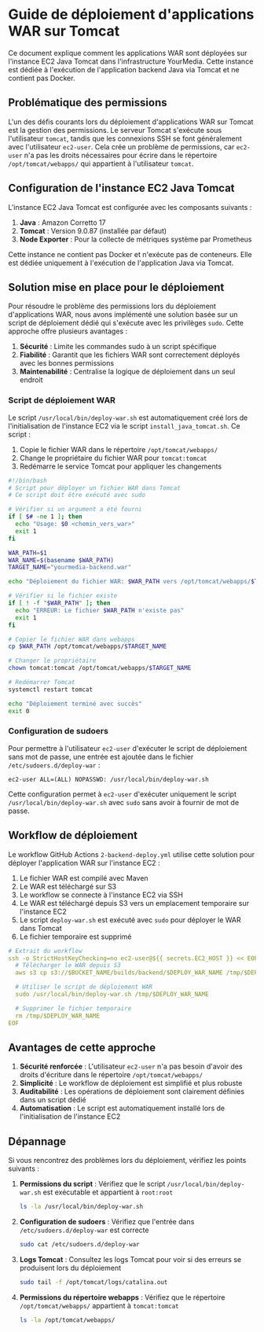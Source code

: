 # Guide de déploiement d'applications WAR sur Tomcat

Ce document explique comment les applications WAR sont déployées sur l'instance EC2 Java Tomcat dans l'infrastructure YourMedia. Cette instance est dédiée à l'exécution de l'application backend Java via Tomcat et ne contient pas Docker.

## Problématique des permissions

L'un des défis courants lors du déploiement d'applications WAR sur Tomcat est la gestion des permissions. Le serveur Tomcat s'exécute sous l'utilisateur `tomcat`, tandis que les connexions SSH se font généralement avec l'utilisateur `ec2-user`. Cela crée un problème de permissions, car `ec2-user` n'a pas les droits nécessaires pour écrire dans le répertoire `/opt/tomcat/webapps/` qui appartient à l'utilisateur `tomcat`.

## Configuration de l'instance EC2 Java Tomcat

L'instance EC2 Java Tomcat est configurée avec les composants suivants :

1. **Java** : Amazon Corretto 17
2. **Tomcat** : Version 9.0.87 (installée par défaut)
3. **Node Exporter** : Pour la collecte de métriques système par Prometheus

Cette instance ne contient pas Docker et n'exécute pas de conteneurs. Elle est dédiée uniquement à l'exécution de l'application Java via Tomcat.

## Solution mise en place pour le déploiement

Pour résoudre le problème des permissions lors du déploiement d'applications WAR, nous avons implémenté une solution basée sur un script de déploiement dédié qui s'exécute avec les privilèges `sudo`. Cette approche offre plusieurs avantages :

1. **Sécurité** : Limite les commandes sudo à un script spécifique
2. **Fiabilité** : Garantit que les fichiers WAR sont correctement déployés avec les bonnes permissions
3. **Maintenabilité** : Centralise la logique de déploiement dans un seul endroit

### Script de déploiement WAR

Le script `/usr/local/bin/deploy-war.sh` est automatiquement créé lors de l'initialisation de l'instance EC2 via le script `install_java_tomcat.sh`. Ce script :

1. Copie le fichier WAR dans le répertoire `/opt/tomcat/webapps/`
2. Change le propriétaire du fichier WAR pour `tomcat:tomcat`
3. Redémarre le service Tomcat pour appliquer les changements

```bash
#!/bin/bash
# Script pour déployer un fichier WAR dans Tomcat
# Ce script doit être exécuté avec sudo

# Vérifier si un argument a été fourni
if [ $# -ne 1 ]; then
  echo "Usage: $0 <chemin_vers_war>"
  exit 1
fi

WAR_PATH=$1
WAR_NAME=$(basename $WAR_PATH)
TARGET_NAME="yourmedia-backend.war"

echo "Déploiement du fichier WAR: $WAR_PATH vers /opt/tomcat/webapps/$TARGET_NAME"

# Vérifier si le fichier existe
if [ ! -f "$WAR_PATH" ]; then
  echo "ERREUR: Le fichier $WAR_PATH n'existe pas"
  exit 1
fi

# Copier le fichier WAR dans webapps
cp $WAR_PATH /opt/tomcat/webapps/$TARGET_NAME

# Changer le propriétaire
chown tomcat:tomcat /opt/tomcat/webapps/$TARGET_NAME

# Redémarrer Tomcat
systemctl restart tomcat

echo "Déploiement terminé avec succès"
exit 0
```

### Configuration de sudoers

Pour permettre à l'utilisateur `ec2-user` d'exécuter le script de déploiement sans mot de passe, une entrée est ajoutée dans le fichier `/etc/sudoers.d/deploy-war` :

```
ec2-user ALL=(ALL) NOPASSWD: /usr/local/bin/deploy-war.sh
```

Cette configuration permet à `ec2-user` d'exécuter uniquement le script `/usr/local/bin/deploy-war.sh` avec `sudo` sans avoir à fournir de mot de passe.

## Workflow de déploiement

Le workflow GitHub Actions `2-backend-deploy.yml` utilise cette solution pour déployer l'application WAR sur l'instance EC2 :

1. Le fichier WAR est compilé avec Maven
2. Le WAR est téléchargé sur S3
3. Le workflow se connecte à l'instance EC2 via SSH
4. Le WAR est téléchargé depuis S3 vers un emplacement temporaire sur l'instance EC2
5. Le script `deploy-war.sh` est exécuté avec `sudo` pour déployer le WAR dans Tomcat
6. Le fichier temporaire est supprimé

```yaml
# Extrait du workflow
ssh -o StrictHostKeyChecking=no ec2-user@${{ secrets.EC2_HOST }} << EOF
  # Télécharger le WAR depuis S3
  aws s3 cp s3://$BUCKET_NAME/builds/backend/$DEPLOY_WAR_NAME /tmp/$DEPLOY_WAR_NAME

  # Utiliser le script de déploiement WAR
  sudo /usr/local/bin/deploy-war.sh /tmp/$DEPLOY_WAR_NAME

  # Supprimer le fichier temporaire
  rm /tmp/$DEPLOY_WAR_NAME
EOF
```

## Avantages de cette approche

1. **Sécurité renforcée** : L'utilisateur `ec2-user` n'a pas besoin d'avoir des droits d'écriture dans le répertoire `/opt/tomcat/webapps/`
2. **Simplicité** : Le workflow de déploiement est simplifié et plus robuste
3. **Auditabilité** : Les opérations de déploiement sont clairement définies dans un script dédié
4. **Automatisation** : Le script est automatiquement installé lors de l'initialisation de l'instance EC2

## Dépannage

Si vous rencontrez des problèmes lors du déploiement, vérifiez les points suivants :

1. **Permissions du script** : Vérifiez que le script `/usr/local/bin/deploy-war.sh` est exécutable et appartient à `root:root`
   ```bash
   ls -la /usr/local/bin/deploy-war.sh
   ```

2. **Configuration de sudoers** : Vérifiez que l'entrée dans `/etc/sudoers.d/deploy-war` est correcte
   ```bash
   sudo cat /etc/sudoers.d/deploy-war
   ```

3. **Logs Tomcat** : Consultez les logs Tomcat pour voir si des erreurs se produisent lors du déploiement
   ```bash
   sudo tail -f /opt/tomcat/logs/catalina.out
   ```

4. **Permissions du répertoire webapps** : Vérifiez que le répertoire `/opt/tomcat/webapps/` appartient à `tomcat:tomcat`
   ```bash
   ls -la /opt/tomcat/webapps/
   ```
